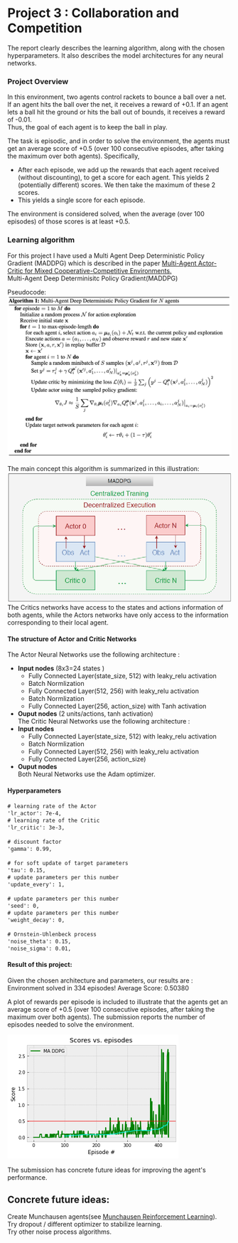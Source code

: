 # Project 3 : Collaboration and Competition
The report clearly describes the learning algorithm, along with the chosen hyperparameters. It also describes the model architectures for any neural networks.
### Project Overview
In this environment, two agents control rackets to bounce a ball over a net. If an agent hits the ball over the net, it receives a reward of +0.1. If an agent lets a ball hit the ground or hits the ball out of bounds, it receives a reward of -0.01.<br> 
Thus, the goal of each agent is to keep the ball in play.

The task is episodic, and in order to solve the environment, the agents must get an average score of +0.5 (over 100 consecutive episodes, after taking the maximum over both agents). Specifically,

  * After each episode, we add up the rewards that each agent received (without discounting), to get a score for each agent. This yields 2 (potentially different) scores. We then take the maximum of these 2 scores.
  * This yields a single score for each episode.

The environment is considered solved, when the average (over 100 episodes) of those scores is at least +0.5.<br>

### Learning algorithm
For this project I have used a  Multi Agent Deep Deterministic Policy Gradient (MADDPG) which is described in the paper [Multi-Agent Actor-Critic for Mixed Cooperative-Competitive Environments.](https://arxiv.org/abs/1706.02275)<br>
Multi-Agent Deep Determinisitc Policy Gradient(MADDPG)<br>

Pseudocode:<br>
![Pseudo](/Images/maddpg-algo.png)

The main concept this algorithm is summarized in this illustration:
![Main concept](/Images/Multi-Agent-DDPG-Actor.png)
<br>The Critics networks have access to the states and actions information of both agents, while the Actors networks have only access to the information corresponding to their local agent.<br>
#### The structure of Actor and Critic Networks
The Actor Neural Networks use the following architecture :
  * **Input nodes** (8x3=24 states ) 
     * Fully Connected Layer(state_size, 512) with leaky_relu activation
     * Batch Normlization
     * Fully Connected Layer(512, 256) with leaky_relu activation
     * Batch Normlization
     * Fully Connected Layer(256, action_size) with Tanh activation
  * **Ouput nodes** (2 units/actions, tanh activation)<br>
The Critic Neural Networks use the following architecture :
  * **Input nodes**
     * Fully Connected Layer(state_size, 512) with leaky_relu activation
     * Batch Normlization
     * Fully Connected Layer(512, 256) with leaky_relu activation
     * Fully Connected Layer(256, action_size)
  * **Ouput nodes** <br>
Both Neural Networks use the Adam optimizer. 
#### Hyperparameters
    # learning rate of the Actor
    'lr_actor': 7e-4,    
    # learning rate of the Critic
    'lr_critic': 3e-3,                  
    
    # discount factor
    'gamma': 0.99,                      
    
    # for soft update of target parameters
    'tau': 0.15, 
    # update parameters per this number
    'update_every': 1,                  
    
    # update parameters per this number
    'seed': 0,  
    # update parameters per this number
    'weight_decay': 0,                  
    
    # Ornstein-Uhlenbeck process
    'noise_theta': 0.15,                
    'noise_sigma': 0.01,                
#### Result of this project:  
Given the chosen architecture and parameters, our results are :<br>
Environment solved in 334 episodes!	Average Score: 0.50380


A plot of rewards per episode is included to illustrate that the agents get an average score of +0.5 (over 100 consecutive episodes, after taking the maximum over both agents).
The submission reports the number of episodes needed to solve the environment.

![Plot](/Images/pr_3_res.png)

The submission has concrete future ideas for improving the agent's performance.

## Concrete future ideas:
Create Munchausen agents(see [Munchausen Reinforcement Learning](https://arxiv.org/abs/2007.14430)).<br>
Try dropout / different optimizer to stabilize learning.<br>
Try other noise process algorithms.<br>
